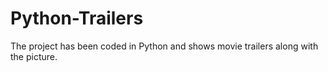 # Python-Trailers
The project has been coded in Python and shows movie trailers along with the picture.
